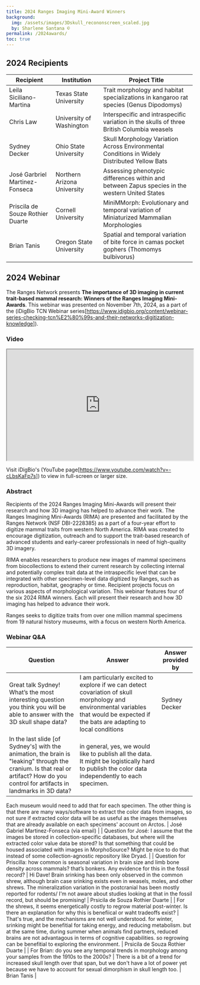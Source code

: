 ```yaml
---
title: 2024 Ranges Imaging Mini-Award Winners
background:
  img: /assets/images/3Dskull_recononscreen_scaled.jpg
  by: Sharlene Santana ©
permalink: /2024awards/
toc: true
---
```


## 2024 Recipients

| Recipient | Institution | Project Title |
|-----------|-------------|---------------|
| Leila Siciliano-Martina | Texas State University | Trait morphology and habitat specializations in kangaroo rat species (Genus Dipodomys) |
| Chris Law | University of Washington | Interspecific and intraspecific variation in the skulls of three British Columbia weasels |
| Sydney Decker | Ohio State University | Skull Morphology Variation Across Environmental Conditions in Widely Distributed Yellow Bats |
| José Garbriel Martinez-Fonseca | Northern Arizona University | Assessing phenotypic differences within and between Zapus species in the western United States |
| Priscila de Souze Rothier Duarte | Cornell University | MiniMMorph: Evolutionary and temporal variation of Miniaturized Mammalian Morphologies |
| Brian Tanis | Oregon State University | Spatial and temporal variation of bite force in camas pocket gophers (Thomomys bulbivorus) |

## 2024 Webinar

The Ranges Network presents **The importance of 3D imaging in current trait-based mammal research: Winners of the Ranges Imaging Mini-Awards**. This webinar was presented on November 7th, 2024, as a part of the (iDigBio TCN Webinar series[https://www.idigbio.org/content/webinar-series-checking-tcn%E2%80%99s-and-their-networks-digitization-knowledge]). 

### Video
<iframe
  src="https://www.youtube.com/embed/-cLbsKaFp7s"
  style="width:100%; height:300px;"
></iframe>

Visit iDigBio's (YouTube page[https://www.youtube.com/watch?v=-cLbsKaFp7s]) to view in full-screen or larger size.

### Abstract

Recipients of the 2024 Ranges Imaging Mini-Awards will present their research and how 3D imaging has helped to advance their work. The Ranges Imagining Mini-Awards (RIMA) are presented and facilitated by the Ranges Network (NSF DBI-2228385) as a part of a four-year effort to digitize mammal traits from western North America. RIMA was created to encourage digitization, outreach and to support the trait-based research of advanced students and early-career professionals in need of high-quality 3D imagery.

RIMA enables researchers to produce new images of mammal specimens from biocollections to extend their current research by collecting internal and potentially complex trait data at the intraspecific level that can be integrated with other specimen-level data digitized by Ranges, such as reproduction, habitat, geography or time. Recipient projects focus on various aspects of morphological variation. This webinar features four of the six 2024 RIMA winners. Each will present their research and how 3D imaging has helped to advance their work.

Ranges seeks to digitize traits from over one million mammal specimens from 19 natural history museums, with a focus on western North America.

### Webinar Q&A

| Question | Answer | Answer provided by |
|----------|--------|--------------------|
| Great talk Sydney! What’s the most interesting question you think you will be able to answer with the 3D skull shape data? | I am particularly excited to explore if we can detect covariation of skull morphology and environmental variables that would be expected if the bats are adapting to local conditions | Sydney Decker |
| In the last slide [of Sydney's] with the animation, the brain is "leaking" through the cranium. Is that real or artifact? How do you control for artifacts in landmarks in 3D data? | in general, yes, we would like to publish all the data. It might be logistically hard to publish the color data independently to each specimen.
Each museum would need to add that for each specimen. The other thing is that there are many ways/software to extract the color data from images, so not sure if extracted color data will be as useful as the images themselves that
are already available on each specimens' account on Arctos. | José Gabriel Martinez-Fonseca (via email) |
| Question for José: I assume that the images be stored in collection-specific databases, but where will the extracted color value data be stored? Is that something that could be housed associated with images in MorphoSource? Might be nice to do that instead of some collection-agnostic repository like Dryad. |
| Question for Priscilla: how common is seasonal variation in brain size and limb bone density across mammals? that’s bonkers. Any evidence for this in the fossil record? | Hi Dave! Brain srinking has been only observed in the common shrew, although brain case srinking exists even in weasels, moles, and other shrews. The mineralization variation in the postcranial has been mostly reported for rodents/ I'm not aware about studies looking at that in the fossil record, but should be promising! | Prsicila de Souza Rothier Duarte |
| For the shrews, it seems energetically costly to regrow material post-winter. Is there an explanation for why this is benefiical or waht tradeoffs exist? | That's true, and the mechanisms are not well understood. for winter, srinking might be benefitial for taking energy, and reducing metabolism. but at the same time, during summer when animals find partners, reduced brains are not advantagous in terms of cognitive capabilities. so regrowing can be benefitial to exploring the environment. | Prsicila de Souza Rothier Duarte |
| For Brian: do you see any temporal trends in morphology among your samples from the 1910s to the 2000s? | There is a bit of a trend for increased skull length over that span, but we don't have a lot of power yet because we have to account for sexual dimorphism in skull length too. | Brian Tanis |
